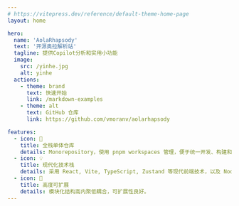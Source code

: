 ```yaml
---
# https://vitepress.dev/reference/default-theme-home-page
layout: home

hero:
  name: 'AolaRhapsody'
  text: '开源奥拉解析站'
  tagline: 提供Copilot分析和实用小功能
  image:
    src: /yinhe.jpg
    alt: yinhe
  actions:
    - theme: brand
      text: 快速开始
      link: /markdown-examples
    - theme: alt
      text: GitHub 仓库
      link: https://github.com/vmoranv/aolarhapsody

features:
  - icon: 🚀
    title: 全栈单体仓库
    details: Monorepository，使用 pnpm workspaces 管理，便于统一开发、构建和部署。
  - icon: 💡
    title: 现代化技术栈
    details: 采用 React, Vite, TypeScript, Zustand 等现代前端技术，以及 Node.js/Express 后端，提供高效的开发体验。
  - icon: 🧩
    title: 高度可扩展
    details: 模块化结构高内聚低耦合，可扩展性良好。
---
```

